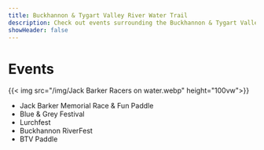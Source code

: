 ```yaml
---
title: Buckhannon & Tygart Valley River Water Trail
description: Check out events surrounding the Buckhannon & Tygart Valley River Water Trail.
showHeader: false
---
```


# Events

{{< img src="/img/Jack Barker Racers on water.webp" height="100vw">}}

- Jack Barker Memorial Race & Fun Paddle
- Blue & Grey Festival 
- Lurchfest 
- Buckhannon RiverFest
- BTV Paddle
